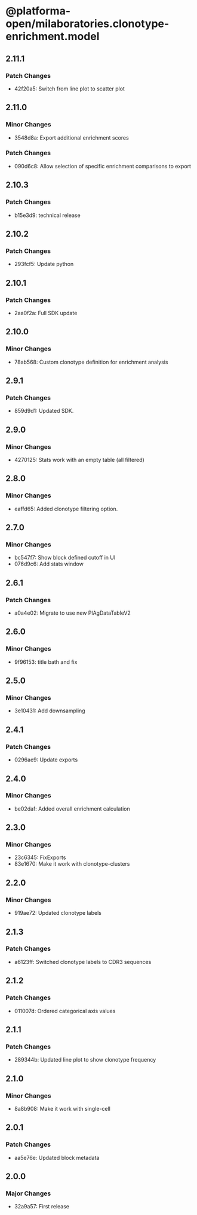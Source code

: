 # @platforma-open/milaboratories.clonotype-enrichment.model

## 2.11.1

### Patch Changes

- 42f20a5: Switch from line plot to scatter plot

## 2.11.0

### Minor Changes

- 3548d8a: Export additional enrichment scores

### Patch Changes

- 090d6c8: Allow selection of specific enrichment comparisons to export

## 2.10.3

### Patch Changes

- b15e3d9: technical release

## 2.10.2

### Patch Changes

- 293fcf5: Update python

## 2.10.1

### Patch Changes

- 2aa0f2a: Full SDK update

## 2.10.0

### Minor Changes

- 78ab568: Custom clonotype definition for enrichment analysis

## 2.9.1

### Patch Changes

- 859d9d1: Updated SDK.

## 2.9.0

### Minor Changes

- 4270125: Stats work with an empty table (all filtered)

## 2.8.0

### Minor Changes

- eaffd65: Added clonotype filtering option.

## 2.7.0

### Minor Changes

- bc547f7: Show block defined cutoff in UI
- 076d9c6: Add stats window

## 2.6.1

### Patch Changes

- a0a4e02: Migrate to use new PlAgDataTableV2

## 2.6.0

### Minor Changes

- 9f96153: title bath and fix

## 2.5.0

### Minor Changes

- 3e10431: Add downsampling

## 2.4.1

### Patch Changes

- 0296ae9: Update exports

## 2.4.0

### Minor Changes

- be02daf: Added overall enrichment calculation

## 2.3.0

### Minor Changes

- 23c6345: FixExports
- 83e1670: Make it work with clonotype-clusters

## 2.2.0

### Minor Changes

- 919ae72: Updated clonotype labels

## 2.1.3

### Patch Changes

- a6123ff: Switched clonotype labels to CDR3 sequences

## 2.1.2

### Patch Changes

- 011007d: Ordered categorical axis values

## 2.1.1

### Patch Changes

- 289344b: Updated line plot to show clonotype frequency

## 2.1.0

### Minor Changes

- 8a8b908: Make it work with single-cell

## 2.0.1

### Patch Changes

- aa5e76e: Updated block metadata

## 2.0.0

### Major Changes

- 32a9a57: First release
